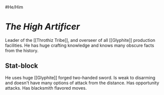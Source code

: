 #He/Him 
# *The High Artificer*
Leader of the [[Throthiz Tribe]], and overseer of all [[Glyphite]] production facilities.
He has huge crafting knowledge and knows many obscure facts from the history.
## Stat-block
He uses huge [[Glyphite]] forged two-handed sword. Is weak to disarming and doesn't have many options of attack from the distance. Has opportunity attacks. Has blacksmith flavored moves.